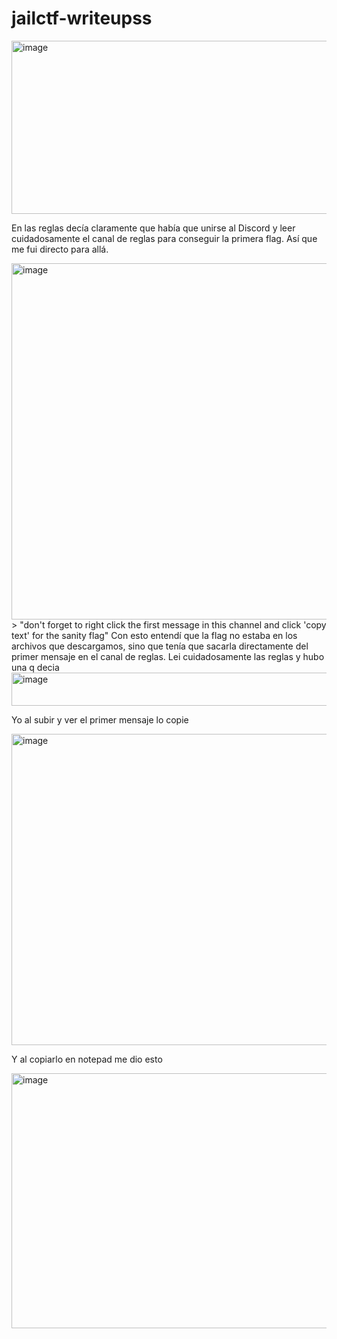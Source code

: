 # jailctf-writeupss

<img width="932" height="277" alt="image" src="https://github.com/user-attachments/assets/5ea25d9b-4ba5-4c6e-baf9-688bbd813eeb" />

En las reglas decía claramente que había que unirse al Discord y leer cuidadosamente el canal de reglas para conseguir la primera flag. Así que me fui directo para allá.

<img width="1032" height="570" alt="image" src="https://github.com/user-attachments/assets/a84d98fd-a7e2-402c-b844-ef8d98b1eab3" />
> "don't forget to right click the first message in this channel and click 'copy text' for the sanity flag"
Con esto entendí que la flag no estaba en los archivos que descargamos, sino que tenía que sacarla directamente del primer mensaje en el canal de reglas.
Lei cuidadosamente las reglas y hubo una q decia 

<img width="707" height="53" alt="image" src="https://github.com/user-attachments/assets/9c362379-ddff-4c48-a374-91027a75a76e" />

Yo al subir y ver el primer mensaje lo copie

<img width="562" height="498" alt="image" src="https://github.com/user-attachments/assets/7da969a2-e5df-4dc0-a91d-49f29dad57f6" />

Y al copiarlo en notepad me dio esto

<img width="908" height="408" alt="image" src="https://github.com/user-attachments/assets/f193db0b-cfe5-4653-9b71-d57dd6b30df7" />
